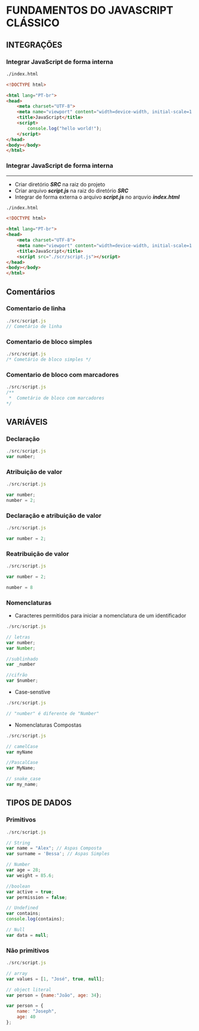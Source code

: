 # FUNDAMENTOS DO JAVASCRIPT CLÁSSICO

## INTEGRAÇÕES 

### Integrar JavaScript de forma interna

~~~ HTML
./index.html

<!DOCTYPE html>

<html lang="PT-br">
<head>
    <meta charset="UTF-8">
    <meta name="viewport" content="width=device-width, initial-scale=1.0">
    <title>JavaScript</title>
    <script>
        console.log("hello world!");
    </script>
</head>
<body></body>
</html>
~~~

### Integrar JavaScript de forma interna
***
- Criar diretório ***SRC*** na raiz do projeto
- Criar arquivo ***script.js*** na raiz do diretório ***SRC***
- Integrar de forma externa o arquivo ***script.js*** no arquvio ***index.html***

~~~ HTML
./index.html

<!DOCTYPE html>

<html lang="PT-br">
<head>
    <meta charset="UTF-8">
    <meta name="viewport" content="width=device-width, initial-scale=1.0">
    <title>JavaScript</title>
    <script src="./scr/script.js"></script>
</head>
<body></body>
</html>
~~~

## Comentários 

### Comentario de linha

~~~ JavaScript
./src/script.js
// Cometário de linha

~~~

### Comentario de bloco simples

~~~ JavaScript
./src/script.js
/* Cometário de bloco simples */

~~~

### Comentario de bloco com marcadores

~~~ JavaScript
./src/script.js
/**
 *  Cometário de bloco com marcadores
*/

~~~

## VARIÁVEIS

### Declaração

~~~ JavaScript
./src/script.js
var number;
~~~

### Atribuição de valor

~~~ JavaScript
./src/script.js

var number;
number = 2;
~~~

### Declaração e atribuição de valor

~~~ JavaScript
./src/script.js

var number = 2;
~~~

### Reatribuição de valor

~~~ JavaScript
./src/script.js

var number = 2;

number = 8
~~~

### Nomenclaturas

- Caracteres permitidos para iniciar a nomenclatura de um identificador

~~~JavaScript
./src/script.js

// letras
var number;
var Number;

//sublinhado
var _number

//cifrão
var $number;

~~~

- Case-senstive
~~~JavaScript
./src/script.js

// "number" é diferente de "Number"
~~~

- Nomenclaturas Compostas

~~~JavaScript
./src/script.js

// camelCase
var myName

//PascalCase
var MyName;

// snake_case
var my_name;
~~~

## TIPOS DE DADOS

### Primitivos

~~~JavaScript
./src/script.js

// String
var name = "Alex"; // Aspas Composta
var surname = 'Bessa'; // Aspas Simples

// Number
var age = 28;
var weight = 85.6;

//boolean
var active = true;
var permission = false;

// Undefined
var contains;
console.log(contains);

// Null
var data = null;

~~~

### Não primitivos

~~~ javascript
./src/script.js

// array
var values = [1, "José", true, null];

// object literal
var person = {name:"João", age: 34};

var person = {
    name: "Joseph",
    age: 40
};

~~~ 